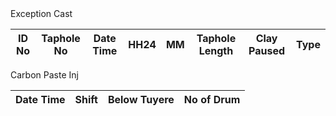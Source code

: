 <div class="col-md-4">
                        <div class="section-title">Exception Cast</div>
                        <table class="table table-bordered table-sm text-center align-middle">
                            <thead class="table-light">
                                <tr>
                                    <th>ID No</th>
                                    <th>Taphole No</th>
                                    <th>Date Time</th>
                                    <th>HH24</th>
                                    <th>MM</th>
                                    <th>Taphole Length</th>
                                    <th>Clay Paused</th>
                                    <th>Type</th>
                                </tr>
                            </thead>
                            <tbody id="exception_cast"></tbody>
                        </table>
                        <div>
                            <!--carbon paste inj-->
                            <div class="section-title">Carbon Paste Inj</div>
                            <table class="table table-bordered table-sm text-center align-middle">
                                <thead class="table-light">
                                    <tr>
                                        <th>Date Time</th>
                                        <th>Shift</th>
                                        <th>Below Tuyere</th>
                                        <th>No of Drum</th>
                                    </tr>
                                </thead>
                                <tbody id="carbon_paste_inj"></tbody>
                            </table>
                        </div>
                    </div>
